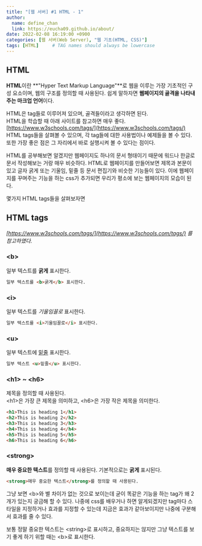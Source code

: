 ```yaml
---
title: "[웹 서버] #1 HTML - 1"
author:
  name: define_chan
  link: https://eucha09.github.io/about/
date: 2022-02-08 16:19:00 +0900
categories: [웹 서버(Web Server), "웹 기초(HTML, CSS)"]
tags: [HTML]     # TAG names should always be lowercase
---
```


## **HTML**

**HTML**이란 **"Hyper Text Markup Language"**로 웹을 이루는 가장 기초적인 구성 요소이며, 웹의 구조를 정의할 때 사용된다. 쉽게 말하자면 **웹페이지의 골격을 나타내주는 마크업 언어**이다.   

HTML은 tag들로 이루어져 있으며, 골격들이라고 생각하면 된다.   
HTML을 학습할 때 아래 사이트를 참고하면 매우 좋다.   
[https://www.w3schools.com/tags/](https://www.w3schools.com/tags/)   
HTML tags들을 살펴볼 수 있으며, 각 tag들에 대한 사용법이나 예제들을 볼 수 있다. 또한 가장 좋은 점은 그 자리에서 바로 실행시켜 볼 수 있다는 점이다.

HTML를 공부해보면 알겠지만 웹페이지도 하나의 문서 형태이기 때문에 워드나 한글로 문서 작성해보는 거랑 매우 비슷하다. HTML로 웹페이지를 만들어보면 제목과 본문이 있고 글자 굵게 또는 기울임, 밑줄 등 문서 편집기와 비슷한 기능들이 있다. 이에 웹페이지를 꾸며주는 기능을 하는 css가 추가되면 우리가 평소에 보는 웹페이지의 모습이 된다.   

몇가지 HTML tags들을 살펴보자면

## **HTML tags**

_[https://www.w3schools.com/tags/](https://www.w3schools.com/tags/) 를 참고하였다._

### **\<b\>**

일부 텍스트를 **굵게** 표시한다.

```html
일부 텍스트를 <b>굵게</b> 표시한다.
```

### **\<i\>**

일부 텍스트를 *기울임꼴로* 표시한다.
```html
일부 텍스트를 <i>기울임꼴로</i> 표시한다.
```

### **\<u\>**

일부 텍스트에 <u>밑줄</u> 표시한다.

```html
일부 텍스트 <u>밑줄</u> 표시한다.
```

### **\<h1\> ~ \<h6\>**

제목을 정의할 때 사용된다.   
\<h1\>은 가장 큰 제목을 의미하고, \<h6\>은 가장 작은 제목을 의미한다.

```html
<h1>This is heading 1</h1>
<h2>This is heading 2</h2>
<h3>This is heading 3</h3>
<h4>This is heading 4</h4>
<h5>This is heading 5</h5>
<h6>This is heading 6</h6>
```

### **\<strong\>**

**매우 중요한 텍스트**를 정의할 때 사용된다. 기본적으로는 **굵게** 표시된다.

```html
<strong>매우 중요한 텍스트</strong>를 정의할 때 사용된다.
```

그냥 보면 \<b\>와 별 차이가 없는 것으로 보이는데 굳이 똑같은 기능을 하는 tag가 왜 2개가 있는지 궁금해 할 수 있다. 나중에 css를 배우거나 하면 알게되겠지만 tag마다 스타일을 지정하거나 효과를 지정할 수 있는데 지금은 효과가 같아보이지만 나중에 구분해서 효과를 줄 수 있다.

보통 정말 중요한 텍스트는 \<string\>로 표시하고, 중요하지는 않지만 그냥 텍스트를 보기 좋게 하기 위할 때는 \<b\>로 표시한다.
